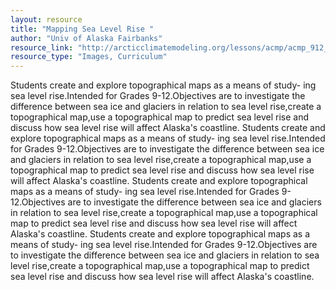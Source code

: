 ```yaml
---
layout: resource
title: "Mapping Sea Level Rise "
author: "Univ of Alaska Fairbanks"
resource_link: "http://arcticclimatemodeling.org/lessons/acmp/acmp_912_ClimateChange_MappingSeaL..."
resource_type: "Images, Curriculum"
---
```


Students create and explore topographical maps as a means of study-
ing sea level rise.Intended for Grades 9-12.Objectives are to investigate the difference between sea ice and glaciers in relation to sea level rise,create a topographical map,use a topographical map to predict sea level rise and discuss how sea level rise will affect Alaska's coastline.  Students create and explore topographical maps as a means of study-
ing sea level rise.Intended for Grades 9-12.Objectives are to investigate the difference between sea ice and glaciers in relation to sea level rise,create a topographical map,use a topographical map to predict sea level rise and discuss how sea level rise will affect Alaska's coastline.  Students create and explore topographical maps as a means of study-
ing sea level rise.Intended for Grades 9-12.Objectives are to investigate the difference between sea ice and glaciers in relation to sea level rise,create a topographical map,use a topographical map to predict sea level rise and discuss how sea level rise will affect Alaska's coastline.  Students create and explore topographical maps as a means of study-
ing sea level rise.Intended for Grades 9-12.Objectives are to investigate the difference between sea ice and glaciers in relation to sea level rise,create a topographical map,use a topographical map to predict sea level rise and discuss how sea level rise will affect Alaska's coastline.
